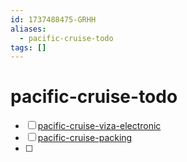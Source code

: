 ```yaml
---
id: 1737488475-GRHH
aliases:
  - pacific-cruise-todo
tags: []
---
```


# pacific-cruise-todo

- [ ] [pacific-cruise-viza-electronic](pacific-cruise-viza-electronic.md) 
- [ ] [pacific-cruise-packing](pacific-cruise-packing.md) 
- [ ] 

